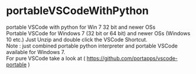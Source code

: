 # portableVSCodeWithPython
portable VSCode with python for Win 7 32 bit and newer OSs <br>
Portable VSCode for Windows 7 (32 bit or 64 bit) and newer OSs (Windows 10 etc.) Just Unzip and double click the VSCode Shortcut.<br>
Note : just combined portable python interpreter and portable VSCode available for Windows 7.<br>
For pure VSCode take a look at ( https://github.com/portapps/vscode-portable )
